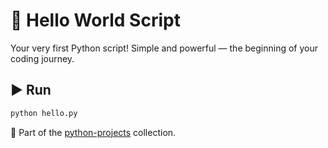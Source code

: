 # 👋 Hello World Script

Your very first Python script! Simple and powerful — the beginning of your coding journey.

## ▶️ Run
```bash
python hello.py
```

📁 Part of the [python-projects](https://github.com/CodeXChirag/python-projects) collection.
